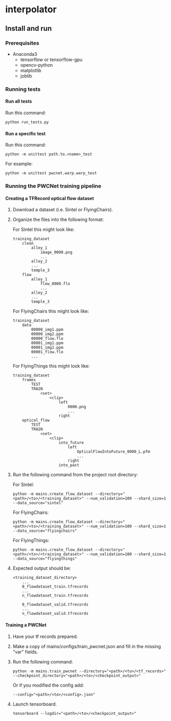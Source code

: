 # interpolator

## Install and run

### Prerequisites

*   Anaconda3
    *   tensorflow or tensorflow-gpu
    *   opencv-python
    *   matplotlib
    *   joblib
    
### Running tests

#### Run all tests

Run this command:

```
python run_tests.py
```

#### Run a specific test

Run this command:

```
python -m unittest path.to.<name>_test
```

For example:

```
python -m unittest pwcnet.warp.warp_test
```

### Running the PWCNet training pipeline

#### Creating a TFRecord optical flow dataset

1.  Download a dataset (i.e. Sintel or FlyingChairs).

2.  Organize the files into the following format:

    For Sintel this might look like:
    ```
    training_dataset
        clean
            alley_1
                image_0000.png
                ...
            alley_2
            ...
            temple_3
        flow
            alley_1
                flow_0000.flo
                ...
            alley_2
            ...
            temple_3
    ```
    
    For FlyingChairs this might look like:
    ```
    training_dataset
        data
            00000_img1.ppm
            00000_img2.ppm
            00000_flow.flo
            00001_img1.ppm
            00001_img2.ppm
            00001_flow.flo
            ...
    ```
    
    For FlyingThings this might look like:
    ```
    training_dataset
        frames
            TEST
            TRAIN
                <set>
                    <clip>
                        left
                            0000.png
                            ...
                        right
        optical_flow
            TEST
            TRAIN
                <set>
                    <clip>
                        into_future
                            left
                                OpticalFlowIntoFuture_0000_L.pfm
                                ...
                            right
                        into_past
    ```
    
3.  Run the following command from the project root directory:

    For Sintel:
    ```
    python -m mains.create_flow_dataset --directory="<path>/<to>/<training_dataset>" --num_validation=100 --shard_size=1 --data_source="sintel"
    ```
    
    For FlyingChairs:
    ```
    python -m mains.create_flow_dataset --directory="<path>/<to>/<training_dataset>" --num_validation=100 --shard_size=1 --data_source="flyingchairs"
    ```
    
    For FlyingThings:
    ```
    python -m mains.create_flow_dataset --directory="<path>/<to>/<training_dataset>" --num_validation=100 --shard_size=1 --data_source="flyingthings"
    ```

4.  Expected output should be:

    ```
    <training_dataset_directory>
        ...
        0_flowdataset_train.tfrecords
        ...
        n_flowdataset_train.tfrecords
        
        0_flowdataset_valid.tfrecords
        ...
        n_flowdataset_valid.tfrecords
    ```
    
#### Training a PWCNet

1.  Have your tf records prepared.

2.  Make a copy of mains/configs/train_pwcnet.json and fill in the missing "var" fields.

3.  Run the following command:

    ```
    python -m mains.train_pwcnet --directory="<path>/<to>/<tf_records>" --checkpoint_directory="<path>/<to>/<checkpoint_output>"
    ```
    
    Or if you modified the config add:
    
    ```
    --config="<path>/<to>/<config>.json"
    ```

4.  Launch tensorboard.

    ```
    tensorboard --logdir="<path>/<to>/<checkpoint_output>"
    ```

